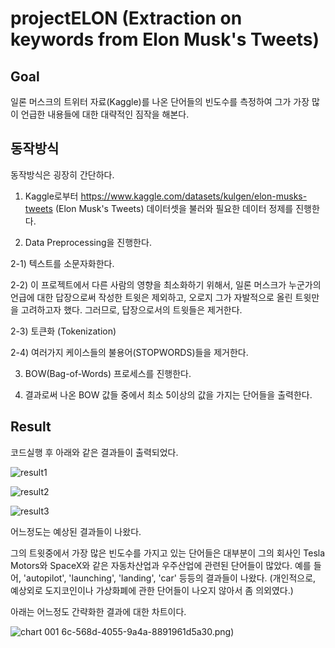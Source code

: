# projectELON (Extraction on keywords from Elon Musk's Tweets)

## Goal 
일론 머스크의 트위터 자료(Kaggle)를 나온 단어들의 빈도수를 측정하여 그가 가장 많이 언급한 내용들에 대한 대략적인 짐작을 해본다.

## 동작방식
동작방식은 굉장히 간단하다.

1) Kaggle로부터 https://www.kaggle.com/datasets/kulgen/elon-musks-tweets (Elon Musk's Tweets) 데이터셋을 불러와 필요한 데이터 정제를 진행한다. 

2) Data Preprocessing을 진행한다. 

  2-1) 텍스트를 소문자화한다.
  
  2-2) 이 프로젝트에서 다른 사람의 영향을 최소화하기 위해서, 일론 머스크가 누군가의 언급에 대한 답장으로써 작성한 트윗은 제외하고, 오로지 그가 자발적으로 올린 트윗만을 고려하고자 했다. 
  그러므로, 답장으로서의 트윗들은 제거한다.
  
  2-3) 토큰화 (Tokenization)
  
  2-4) 여러가지 케이스들의 불용어(STOPWORDS)들을 제거한다.
  
3) BOW(Bag-of-Words) 프로세스를 진행한다.

4) 결과로써 나온 BOW 값들 중에서 최소 5이상의 값을 가지는 단어들을 출력한다.

## Result
코드실행 후 아래와 같은 결과들이 출력되었다.

![result1](https://user-images.githubusercontent.com/89559437/170848608-6874f228-e2bb-47e1-bfd6-66cd7aa1a707.png)

![result2](https://user-images.githubusercontent.com/89559437/170848609-2037ef3f-7e97-4d4a-861e-f5438f8fee93.png)

![result3](https://user-images.githubusercontent.com/89559437/170848610-6ebe53c6-88d9-45f9-8695-3835b9dc8be6.png)

어느정도는 예상된 결과들이 나왔다. 

그의 트윗중에서 가장 많은 빈도수를 가지고 있는 단어들은 대부분이 그의 회사인 Tesla Motors와 SpaceX와 같은 자동차산업과 우주산업에 관련된 단어들이 많았다.
예를 들어, 'autopilot', 'launching', 'landing', 'car' 등등의 결과들이 나왔다. (개인적으로, 예상외로 도지코인이나 가상화폐에 관한 단어들이 나오지 않아서 좀 의외였다.)

아래는 어느정도 간략화한 결과에 대한 차트이다.

![chart 001](https://user-images.githubusercontent.com/89559437/170848614-be8de21e-54a8-41ce-b51b-76ad813cb8f8.jpeg)
6c-568d-4055-9a4a-8891961d5a30.png)
